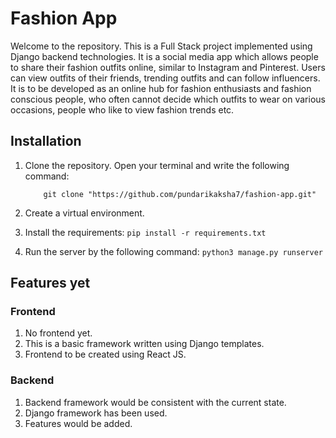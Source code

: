 # Fashion App

Welcome to the repository. This is a Full Stack project implemented using Django backend technologies. It is a social media app which allows people to share their fashion outfits online, similar to Instagram and Pinterest. Users can view outfits of their friends, trending outfits and can follow influencers. It is to be developed as an online hub for fashion enthusiasts and fashion conscious people, who often cannot decide which outfits to wear on various occasions, people who like to view fashion trends etc.

## Installation

1. Clone the repository.
   Open your terminal and write the following command:
   
           git clone "https://github.com/pundarikaksha7/fashion-app.git"
3. Create a virtual environment.
4. Install the requirements:
          ```pip install -r requirements.txt```
6. Run the server by the following command:
       ```python3 manage.py runserver```

## Features yet

### Frontend
1. No frontend yet.
2. This is a basic framework written using Django templates.
3. Frontend to be created using React JS.

### Backend
1. Backend framework would be consistent with the current state.
2. Django framework has been used.
3. Features would be added.

